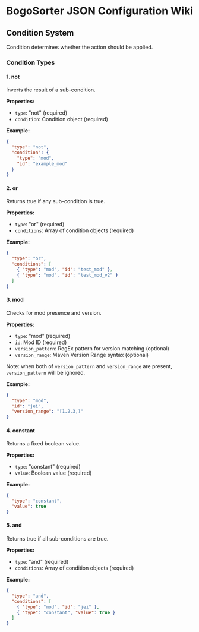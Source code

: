 # BogoSorter JSON Configuration Wiki

## Condition System

Condition determines whether the action should be applied.

### Condition Types

#### 1. not
Inverts the result of a sub-condition.

**Properties:**
- `type`: "not" (required)
- `condition`: Condition object (required)

**Example:**
```json
{
  "type": "not",
  "condition": {
    "type": "mod",
    "id": "example_mod"
  }
}
```

#### 2. or
Returns true if any sub-condition is true.

**Properties:**
- `type`: "or" (required)
- `conditions`: Array of condition objects (required)

**Example:**
```json
{
  "type": "or",
  "conditions": [
    { "type": "mod", "id": "test_mod" },
    { "type": "mod", "id": "test_mod_v2" }
  ]
}
```

#### 3. mod
Checks for mod presence and version.

**Properties:**
- `type`: "mod" (required)
- `id`: Mod ID (required)
- `version_pattern`: RegEx pattern for version matching (optional)
- `version_range`: Maven Version Range syntax (optional)

Note: when both of `version_pattern` and `version_range` are present, `version_pattern` will be ignored.

**Example:**
```json
{
  "type": "mod",
  "id": "jei",
  "version_range": "[1.2.3,)"
}
```

#### 4. constant
Returns a fixed boolean value.

**Properties:**
- `type`: "constant" (required)
- `value`: Boolean value (required)

**Example:**
```json
{
  "type": "constant",
  "value": true
}
```

#### 5. and
Returns true if all sub-conditions are true.

**Properties:**
- `type`: "and" (required)
- `conditions`: Array of condition objects (required)

**Example:**
```json
{
  "type": "and",
  "conditions": [
    { "type": "mod", "id": "jei" },
    { "type": "constant", "value": true }
  ]
}
```
